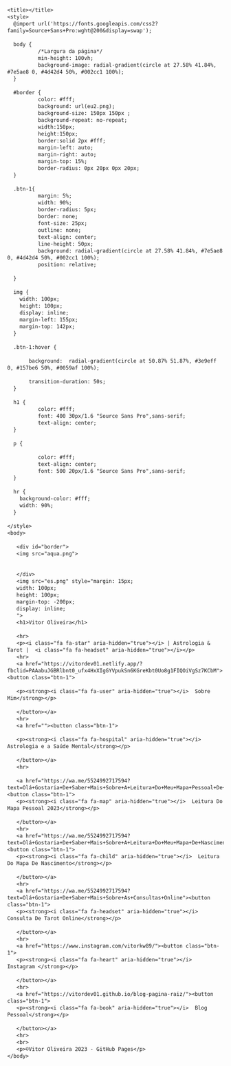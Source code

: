 <html lang="pt-br">
  <head>
    <meta charset="UTF-8">
    <meta name="viewport" content="width=device-width, initial-scale=1, maximum-scale=1.0">
    <link rel="stylesheet" href="https://use.fontawesome.com/releases/v5.5.0/css/all.css" integrity="sha384-B4dIYHKNBt8Bc12p+WXckhzcICo0wtJAoU8YZTY5qE0Id1GSseTk6S+L3BlXeVIU" crossorigin="anonymous">
    <script src="https://cdn.jsdelivr.net/npm/swiffy-slider@1.6.0/dist/js/swiffy-slider.min.js" crossorigin="anonymous" defer></script>
    <link href="https://cdn.jsdelivr.net/npm/swiffy-slider@1.6.0/dist/css/swiffy-slider.min.css" rel="stylesheet" crossorigin="anonymous">
    
    <title></title>
    <style> 
      @import url('https://fonts.googleapis.com/css2?family=Source+Sans+Pro:wght@200&display=swap');

      body { 
              /*Largura da página*/
              min-height: 100vh;
              background-image: radial-gradient(circle at 27.58% 41.84%, #7e5ae8 0, #4d42d4 50%, #002cc1 100%);
      }
      
      #border {
              color: #fff;
              background: url(eu2.png);
              background-size: 150px 150px ;
              background-repeat: no-repeat;
              width:150px;
              height:150px;
              border:solid 2px #fff;
              margin-left: auto;
              margin-right: auto;
              margin-top: 15%;
              border-radius: 0px 20px 0px 20px;
      }
      
      .btn-1{
              margin: 5%;
              width: 90%;
              border-radius: 5px;
              border: none;
              font-size: 25px;
              outline: none;
              text-align: center;
              line-height: 50px;
              background: radial-gradient(circle at 27.58% 41.84%, #7e5ae8 0, #4d42d4 50%, #002cc1 100%);
              position: relative;
              
      }
      
      img {
        width: 100px;
        height: 100px;
        display: inline;
        margin-left: 155px;
        margin-top: 142px;
      }
     
      .btn-1:hover {
           
           background:  radial-gradient(circle at 50.87% 51.87%, #3e9eff 0, #157be6 50%, #0059af 100%);
           
           transition-duration: 50s;
      }
        
      h1 {
              color: #fff;
              font: 400 30px/1.6 "Source Sans Pro",sans-serif;
              text-align: center;
      }
     
      p {
              
              color: #fff;
              text-align: center;
              font: 500 20px/1.6 "Source Sans Pro",sans-serif;
      } 
      
      hr {
        background-color: #fff;
        width: 90%;
      }
    
    </style>
    <body>
       
       <div id="border">
       <img src="aqua.png">
      
      
       </div> 
       <img src="es.png" style="margin: 15px;
       width: 100px;
       height: 100px;
       margin-top: -200px;
       display: inline;
       ">
       <h1>Vitor Oliveira</h1>
       
       <hr>
       <p><i class="fa fa-star" aria-hidden="true"></i> | Astrologia & Tarot |  <i class="fa fa-headset" aria-hidden="true"></i></p>
       <hr>
       <a href="https://vitordev01.netlify.app/?fbclid=PAAabuJGBRlbnt0_ufx4HxXIgGYVpukSn6KGreKbt0Uo8g1FIQOiVgSz7KCbM"><button class="btn-1">
       
       <p><strong><i class="fa fa-user" aria-hidden="true"></i>  Sobre Mim</strong></p>
       
       </button></a>
       <hr>
       <a href=""><button class="btn-1">
       
       <p><strong><i class="fa fa-hospital" aria-hidden="true"></i>  Astrologia e a Saúde Mental</strong></p>
       
       </button></a>
       <hr>
       
       <a href="https://wa.me/5524992717594?text=Olá+Gostaria+De+Saber+Mais+Sobre+A+Leitura+Do+Meu+Mapa+Pessoal+De+2023"><button class="btn-1">
       <p><strong><i class="fa fa-map" aria-hidden="true"></i>  Leitura Do Mapa Pessoal 2023</strong></p>
       
       </button></a>
       <hr>
       <a href="https://wa.me/5524992717594?text=Olá+Gostaria+De+Saber+Mais+Sobre+A+Leitura+Do+Meu+Mapa+De+Nascimento"><button class="btn-1">
       <p><strong><i class="fa fa-child" aria-hidden="true"></i>  Leitura Do Mapa De Nascimento</strong></p>
       
       </button></a>
       <hr>
       <a href="https://wa.me/5524992717594?text=Olá+Gostaria+De+Saber+Mais+Sobre+As+Consultas+Online"><button class="btn-1">
       <p><strong><i class="fa fa-headset" aria-hidden="true"></i>  Consulta De Tarot Online</strong></p>
       
       </button></a>
       <hr>
       <a href="https://www.instagram.com/vitorkw89/"><button class="btn-1">
       <p><strong><i class="fa fa-heart" aria-hidden="true"></i>  Instagram </strong></p>
       
       </button></a>
       <hr>
       <a href="https://vitordev01.github.io/blog-pagina-raiz/"><button class="btn-1">
       <p><strong><i class="fa fa-book" aria-hidden="true"></i>  Blog Pessoal</strong></p>
       
       </button></a>
       <hr>
       <br>
       <p>©Vitor Oliveira 2023 - GitHub Pages</p> 
    </body>
<html>
